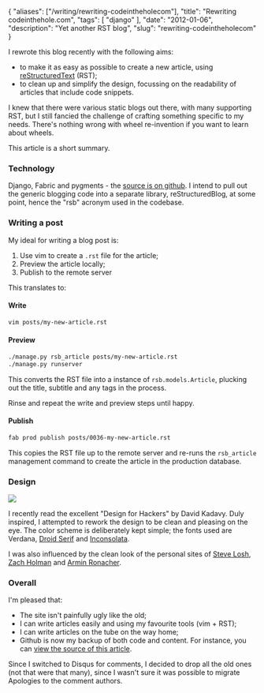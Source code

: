 {
    "aliases": ["/writing/rewriting-codeintheholecom"],
    "title": "Rewriting codeinthehole.com",
    "tags": [
        "django"
    ],
    "date": "2012-01-06",
    "description": "Yet another RST blog",
    "slug": "rewriting-codeintheholecom"
}

I rewrote this blog recently with the following aims:

-   to make it as easy as possible to create a new article, using
    [reStructuredText](http://docutils.sourceforge.net/rst.html) (RST);
-   to clean up and simplify the design, focussing on the readability of
    articles that include code snippets.

I knew that there were various static blogs out there, with many
supporting RST, but I still fancied the challenge of crafting something
specific to my needs. There's nothing wrong with wheel re-invention if
you want to learn about wheels.

This article is a short summary.

### Technology

Django, Fabric and pygments - the [source is on
github](http://github.com/codeinthehole/codeinthehole.com). I intend to
pull out the generic blogging code into a separate library,
reStructuredBlog, at some point, hence the "rsb" acronym used in the
codebase.

### Writing a post

My ideal for writing a blog post is:

1.  Use vim to create a `.rst` file for the article;
2.  Preview the article locally;
3.  Publish to the remote server

This translates to:

#### Write

``` bash
vim posts/my-new-article.rst 
```

#### Preview

``` bash
./manage.py rsb_article posts/my-new-article.rst
./manage.py runserver
```

This converts the RST file into a instance of `rsb.models.Article`,
plucking out the title, subtitle and any tags in the process.

Rinse and repeat the write and preview steps until happy.

#### Publish

``` bash
fab prod publish posts/0036-my-new-article.rst
```

This copies the RST file up to the remote server and re-runs the
`rsb_article` management command to create the article in the production
database.

### Design

<img src="/images/bookcovers/9781119998952.jpg" class="align-right" />

I recently read the excellent "Design for Hackers" by David Kadavy. Duly
inspired, I attempted to rework the design to be clean and pleasing on
the eye. The color scheme is deliberately kept simple; the fonts used
are Verdana, [Droid
Serif](http://www.google.com/webfonts/specimen/Droid+Serif) and
[Inconsolata](http://www.google.com/webfonts/specimen/Inconsolata).

I was also influenced by the clean look of the personal sites of [Steve
Losh](http://stevelosh.com/), [Zach Holman](http://zachholman.com/) and
[Armin Ronacher](http://lucumr.pocoo.org/).

### Overall

I'm pleased that:

-   The site isn't painfully ugly like the old;
-   I can write articles easily and using my favourite tools (vim +
    RST);
-   I can write articles on the tube on the way home;
-   Github is now my backup of both code and content. For instance, you
    can [view the source of this
    article](https://raw.github.com/codeinthehole/codeinthehole.com/master/www/posts/0038-restructured-blog.rst).

Since I switched to Disqus for comments, I decided to drop all the old
ones (not that were that many), since I wasn't sure it was possible to
migrate Apologies to the comment authors.
